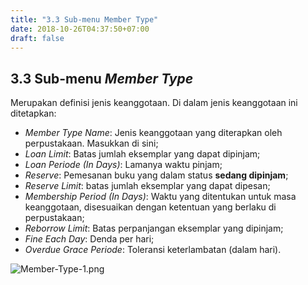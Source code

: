 ```yaml
---
title: "3.3 Sub-menu Member Type"
date: 2018-10-26T04:37:50+07:00
draft: false
---
```


## 3.3 Sub-menu _Member Type_

Merupakan definisi jenis keanggotaan. Di dalam jenis keanggotaan ini ditetapkan:

* _Member Type Name_: Jenis keanggotaan yang diterapkan oleh perpustakaan. Masukkan di sini;
* _Loan Limit_: Batas jumlah eksemplar yang dapat dipinjam;
* _Loan Periode (In Days)_: Lamanya waktu pinjam;
* _Reserve_: Pemesanan buku yang dalam status **sedang dipinjam**;
* _Reserve Limit_: batas jumlah eksemplar yang dapat dipesan;
* _Membership Period (In Days)_: Waktu yang ditentukan untuk masa keanggotaan, disesuaikan dengan ketentuan yang berlaku di perpustakaan;
* _Reborrow Limit_: Batas perpanjangan eksemplar yang dipinjam;
* _Fine Each Day_: Denda per hari;
* _Overdue Grace Periode_: Toleransi keterlambatan (dalam hari).

![Member-Type-1.png](/assets/Member-Type-1.png)